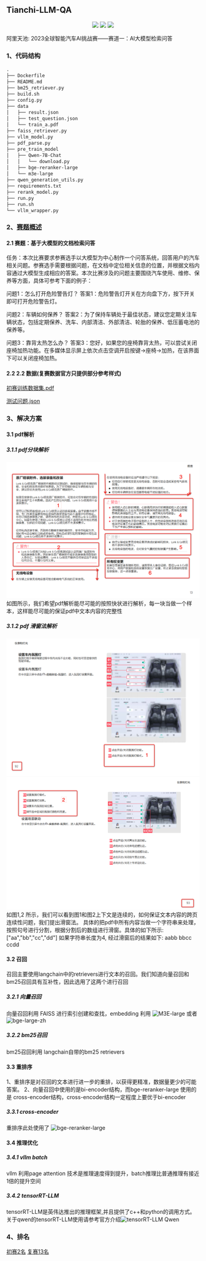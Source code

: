 ## Tianchi-LLM-QA

<p align="center">
  <img width="100" src="https://media-thumbs.golden.com/OLqzmrmwAzY1P7Sl29k2T9WjJdM=/200x200/smart/golden-storage-production.s3.amazonaws.com/topic_images/e08914afa10a4179893eeb07cb5e4713.png" />
  <img width="100" src="https://upload.wikimedia.org/wikipedia/en/7/7d/Bazel_logo.svg" />
  <img width="100" src = "https://upload.wikimedia.org/wikipedia/commons/1/18/ISO_C%2B%2B_Logo.svg" />
</p>

阿里天池: 2023全球智能汽车AI挑战赛——赛道一：AI大模型检索问答

### 1、代码结构

```text
.
├── Dockerfile
├── README.md
├── bm25_retriever.py
├── build.sh
├── config.py
├── data
│   ├── result.json
│   ├── test_question.json
│   └── train_a.pdf
├── faiss_retriever.py
├── vllm_model.py
├── pdf_parse.py
├── pre_train_model
│   ├── Qwen-7B-Chat
│   │   └── download.py
│   ├── bge-reranker-large
│   └── m3e-large
├── qwen_generation_utils.py
├── requirements.txt
├── rerank_model.py
├── run.py
├── run.sh
└── vllm_wrapper.py
```

### 2、[赛题概述](https://tianchi.aliyun.com/competition/entrance/532154)
#### 2.1 赛题：基于大模型的文档检索问答

任务：本次比赛要求参赛选手以大模型为中心制作一个问答系统，回答用户的汽车相关问题。参赛选手需要根据问题，在文档中定位相关信息的位置，并根据文档内容通过大模型生成相应的答案。本次比赛涉及的问题主要围绕汽车使用、维修、保养等方面，具体可参考下面的例子：

问题1：怎么打开危险警告灯？
答案1：危险警告灯开关在方向盘下方，按下开关即可打开危险警告灯。

问题2：车辆如何保养？
答案2：为了保持车辆处于最佳状态，建议您定期关注车辆状态，包括定期保养、洗车、内部清洁、外部清洁、轮胎的保养、低压蓄电池的保养等。

问题3：靠背太热怎么办？
答案3：您好，如果您的座椅靠背太热，可以尝试关闭座椅加热功能。在多媒体显示屏上依次点击空调开启按键→座椅→加热，在该界面下可以关闭座椅加热。

#### 2.2 2.2 数据(复赛数据官方只提供部分参考样式)

[初赛训练数据集.pdf](https://tianchi-race-prod-sh.oss-cn-shanghai.aliyuncs.com/file/race/documents/532154/%E5%88%9D%E8%B5%9B%E8%AE%AD%E7%BB%83%E9%9B%86/%E5%88%9D%E8%B5%9B%E8%AE%AD%E7%BB%83%E6%95%B0%E6%8D%AE%E9%9B%86.pdf?Expires=1703022585&OSSAccessKeyId=LTAI5t7fj2oKqzKgLGz6kGQc&Signature=pg9tnYgHDLkAlfCU%2Bs3h3QBrvfA%3D&response-content-disposition=attachment%3B%20)

[测试问题.json](https://tianchi-race-prod-sh.oss-cn-shanghai.aliyuncs.com/file/race/documents/532154/%E5%85%B6%E5%AE%83/%E6%B5%8B%E8%AF%95%E9%97%AE%E9%A2%98.json?Expires=1703022684&OSSAccessKeyId=LTAI5t7fj2oKqzKgLGz6kGQc&Signature=kTn%2BN4ZnY9tftVmz5kjNKOCoFAs%3D&response-content-disposition=attachment%3B%20)


### 3、解决方案

#### 3.1 pdf解析

##### 3.1.1 pdf分块解析
![分块解析示例图](images/01.png)
如图所示，我们希望pdf解析能尽可能的按照快状进行解析，每一块当做一个样本，这样能尽可能的保证pdf中文本内容的完整性

##### 3.1.2 pdf 滑窗法解析
![滑窗法解析示例图1](images/02.png)
![滑窗法解析示例图2](images/03.png)
如图1,2 所示，我们可以看到图1和图2上下文是连续的，如何保证文本内容的跨页连续性问题，我们提出滑窗法。
具体的把pdf中所有内容当做一个字符串来处理，按照句号进行分割，根据分割后的数组进行滑窗。具体的如下所示:
["aa","bb","cc","dd"]
如果字符串长度为4, 经过滑窗后的结果如下:
aabb
bbcc
ccdd

#### 3.2 召回
召回主要使用langchain中的retrievers进行文本的召回。我们知道向量召回和bm25召回具有互补性，因此选用了这两个进行召回

##### 3.2.1 向量召回
向量召回利用 FAISS 进行索引创建和查找，embedding 利用 ![M3E-large](https://modelscope.cn/models/Jerry0/M3E-large/summary) 或者 ![bge-large-zh](https://modelscope.cn/models/AI-ModelScope/bge-large-zh/summary)

##### 3.2.2 bm25召回
bm25召回利用 langchain自带的bm25 retrievers

#### 3.3 重排序
1、重排序是对召回的文本进行进一步的重排，以获得更精准，数据量更少的可能答案。
2、向量召回中使用的是bi-encoder结构，而bge-reranker-large 使用的是 cross-encoder结构，cross-encoder结构一定程度上要优于bi-encoder

##### 3.3.1 cross-encoder
重排序此处使用了 ![bge-reranker-large](https://modelscope.cn/models/Xorbits/bge-reranker-large/files)
#### 3.4 推理优化

##### 3.4.1 vllm batch
vllm 利用page attention 技术是推理速度得到提升，batch推理比普通推理有接近1倍的提升空间

##### 3.4.2 tensorRT-LLM
tensorRT-LLM是英伟达推出的推理框架,并且提供了c++和python的调用方式。关于qwen的tensorRT-LLM使用请参考官方介绍![tensorRT-LLM Qwen](https://github.com/NVIDIA/TensorRT-LLM/tree/main/examples/qwen)

### 4、排名

[初赛2名](https://tianchi.aliyun.com/competition/entrance/532154/rankingList)
[复赛13名](https://tianchi.aliyun.com/competition/entrance/532154/rankingList)



